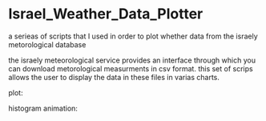 # Israel_Weather_Data_Plotter
a serieas of scripts that I used in order to plot whether data from the israely metorological database 

the israely meteorological service provides an interface through which you can download metorological measurments in csv format. this set of scrips allows the user to display the data in these files in varias charts.

plot:

histogram animation:
